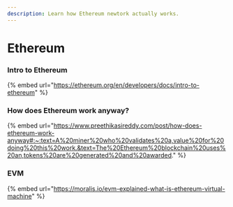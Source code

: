 ```yaml
---
description: Learn how Ethereum newtork actually works.
---
```


# Ethereum

### Intro to Ethereum

{% embed url="https://ethereum.org/en/developers/docs/intro-to-ethereum" %}

### How does Ethereum work anyway?

{% embed url="https://www.preethikasireddy.com/post/how-does-ethereum-work-anyway#:~:text=A%20miner%20who%20validates%20a,value%20for%20doing%20this%20work.&text=The%20Ethereum%20blockchain%20uses%20an,tokens%20are%20generated%20and%20awarded." %}

### EVM

{% embed url="https://moralis.io/evm-explained-what-is-ethereum-virtual-machine" %}


